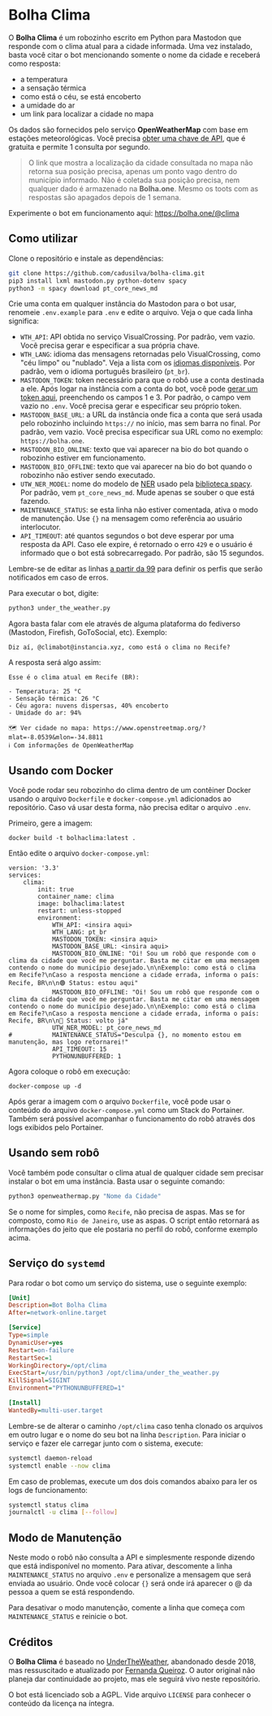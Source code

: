 # Bolha Clima

O **Bolha Clima** é um robozinho escrito em Python para Mastodon que responde com o clima atual para a cidade informada. Uma vez instalado, basta você citar o bot mencionando somente o nome da cidade e receberá como resposta:

- a temperatura
- a sensação térmica
- como está o céu, se está encoberto
- a umidade do ar
- um link para localizar a cidade no mapa

Os dados são fornecidos pelo serviço **OpenWeatherMap** com base em estações meteorológicas. Você precisa [obter uma chave de API](https://home.openweathermap.org/api_keys), que é gratuita e permite 1 consulta por segundo.

> O link que mostra a localização da cidade consultada no mapa não retorna sua posição precisa, apenas um ponto vago dentro do município informado. Não é coletada sua posição precisa, nem qualquer dado é armazenado na **Bolha.one**. Mesmo os toots com as respostas são apagados depois de 1 semana.

Experimente o bot em funcionamento aqui: https://bolha.one/@clima

## Como utilizar

Clone o repositório e instale as dependências:

``` bash
git clone https://github.com/cadusilva/bolha-clima.git
pip3 install lxml mastodon.py python-dotenv spacy
python3 -m spacy download pt_core_news_md
```

Crie uma conta em qualquer instância do Mastodon para o bot usar, renomeie `.env.example` para `.env` e edite o arquivo. Veja o que cada linha significa:

- `WTH_API`: API obtida no serviço VisualCrossing. Por padrão, vem vazio. Você precisa gerar e especificar a sua própria chave.
- `WTH_LANG`: idioma das mensagens retornadas pelo VisualCrossing, como "céu limpo" ou "nublado". Veja a lista com os [idiomas disponíveis](https://openweathermap.org/current#multi). Por padrão, vem o idioma português brasileiro (`pt_br`).
- `MASTODON_TOKEN`: token necessário para que o robô use a conta destinada a ele. Após logar na instância com a conta do bot, você pode [gerar um token aqui](https://token.bolha.one/?scopes=read+write), preenchendo os campos 1 e 3. Por padrão, o campo vem vazio no `.env`. Você precisa gerar e especificar seu próprio token.
- `MASTODON_BASE_URL`: a URL da instância onde fica a conta que será usada pelo robozinho incluindo `https://` no início, mas sem barra no final. Por padrão, vem vazio. Você precisa especificar sua URL como no exemplo: `https://bolha.one`.
- `MASTODON_BIO_ONLINE`: texto que vai aparecer na bio do bot quando o robozinho estiver em funcionamento.
- `MASTODON_BIO_OFFLINE`: texto que vai aparecer na bio do bot quando o robozinho não estiver sendo executado.
- `UTW_NER_MODEL`: nome do modelo de [NER](https://wikiless.bolha.one/wiki/Named-entity_recognition) usado pela [biblioteca spacy](https://spacy.io/). Por padrão, vem `pt_core_news_md`. Mude apenas se souber o que está fazendo.
- `MAINTENANCE_STATUS`: se esta linha não estiver comentada, ativa o modo de manutenção. Use `{}` na mensagem como referência ao usuário interlocutor.
- `API_TIMEOUT`: até quantos segundos o bot deve esperar por uma resposta da API. Caso ele expire, é retornado o erro `429` e o usuário é informado que o bot está sobrecarregado. Por padrão, são 15 segundos.

Lembre-se de editar as linhas [a partir da 99](https://github.com/cadusilva/bolha-clima/blob/f1554702554bb9ab922727beaa6cbc5ab1bd7422/under_the_weather.py#L99-L119) para definir os perfis que serão notificados em caso de erros.

Para executar o bot, digite:

``` python
python3 under_the_weather.py
```

Agora basta falar com ele através de alguma plataforma do fediverso (Mastodon, Firefish, GoToSocial, etc). Exemplo:

```
Diz aí, @climabot@instancia.xyz, como está o clima no Recife?
```

A resposta será algo assim:

```
Esse é o clima atual em Recife (BR):

- Temperatura: 25 °C
- Sensação térmica: 26 °C
- Céu agora: nuvens dispersas, 40% encoberto
- Umidade do ar: 94%

🗺️ Ver cidade no mapa: https://www.openstreetmap.org/?mlat=-8.0539&mlon=-34.8811
ℹ️ Com informações de OpenWeatherMap
```

## Usando com Docker

Você pode rodar seu robozinho do clima dentro de um contêiner Docker usando o arquivo `Dockerfile` e `docker-compose.yml` adicionados ao repositório. Caso vá usar desta forma, não precisa editar o arquivo `.env`.

Primeiro, gere a imagem:

```
docker build -t bolhaclima:latest .
```

Então edite o arquivo `docker-compose.yml`:

```
version: '3.3'
services:
    clima:
        init: true
        container_name: clima
        image: bolhaclima:latest
        restart: unless-stopped
        environment:
            WTH_API: <insira aqui>
            WTH_LANG: pt_br
            MASTODON_TOKEN: <insira aqui>
            MASTODON_BASE_URL: <insira aqui>
            MASTODON_BIO_ONLINE: "Oi! Sou um robô que responde com o clima da cidade que você me perguntar. Basta me citar em uma mensagem contendo o nome do município desejado.\n\nExemplo: como está o clima em Recife?\nCaso a resposta mencione a cidade errada, informa o país: Recife, BR\n\n🟢 Status: estou aqui"
            MASTODON_BIO_OFFLINE: "Oi! Sou um robô que responde com o clima da cidade que você me perguntar. Basta me citar em uma mensagem contendo o nome do município desejado.\n\nExemplo: como está o clima em Recife?\nCaso a resposta mencione a cidade errada, informa o país: Recife, BR\n\n🔴 Status: volto já"
            UTW_NER_MODEL: pt_core_news_md
#           MAINTENANCE_STATUS="Desculpa {}, no momento estou em manutenção, mas logo retornarei!"
            API_TIMEOUT: 15
            PYTHONUNBUFFERED: 1
```

Agora coloque o robô em execução:

```
docker-compose up -d
```

Após gerar a imagem com o arquivo `Dockerfile`, você pode usar o conteúdo do arquivo `docker-compose.yml` como um Stack do Portainer. Também será possível acompanhar o funcionamento do robô através dos logs exibidos pelo Portainer.

## Usando sem robô

Você também pode consultar o clima atual de qualquer cidade sem precisar instalar o bot em uma instância. Basta usar o seguinte comando:

``` python
python3 openweathermap.py "Nome da Cidade"
```

Se o nome for simples, como `Recife`, não precisa de aspas. Mas se for composto, como `Rio de Janeiro`, use as aspas. O script então retornará as informações do jeito que ele postaria no perfil do robô, conforme exemplo acima.

## Serviço do `systemd`

Para rodar o bot como um serviço do sistema, use o seguinte exemplo:

``` ini
[Unit]
Description=Bot Bolha Clima
After=network-online.target

[Service]
Type=simple
DynamicUser=yes
Restart=on-failure
RestartSec=1 
WorkingDirectory=/opt/clima
ExecStart=/usr/bin/python3 /opt/clima/under_the_weather.py
KillSignal=SIGINT
Environment="PYTHONUNBUFFERED=1"

[Install]
WantedBy=multi-user.target
```

Lembre-se de alterar o caminho `/opt/clima` caso tenha clonado os arquivos em outro lugar e o nome do seu bot na linha `Description`. Para iniciar o serviço e fazer ele carregar junto com o sistema, execute:

``` bash
systemctl daemon-reload
systemctl enable --now clima
```

Em caso de problemas, execute um dos dois comandos abaixo para ler os logs de funcionamento:

``` bash
systemctl status clima
journalctl -u clima [--follow]
```

## Modo de Manutenção

Neste modo o robô não consulta a API e simplesmente responde dizendo que está indisponível no momento. Para ativar, descomente a linha `MAINTENANCE_STATUS` no arquivo `.env` e personalize a mensagem que será enviada ao usuário. Onde você colocar `{}` será onde irá aparecer o @ da pessoa a quem se está respondendo.

Para desativar o modo manutenção, comente a linha que começa com `MAINTENANCE_STATUS` e reinicie o bot.

## Créditos

O **Bolha Clima** é baseado no [UnderTheWeather](https://github.com/ninedotnine/under_the_weather), abandonado desde 2018, mas ressuscitado e atualizado por [Fernanda Queiroz](https://github.com/nandavereda/under_the_weather). O autor original não planeja dar continuidade ao projeto, mas ele seguirá vivo neste repositório.

O bot está licenciado sob a AGPL. Vide arquivo `LICENSE` para conhecer o conteúdo da licença na íntegra.